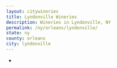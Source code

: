 ```yaml
---
layout: citywineries
title: Lyndonville Wineries
description: Wineries in Lyndonville, NY
permalink: /ny/orleans/lyndonville/
state: ny
county: orleans
city: lyndonville
---
```

-

